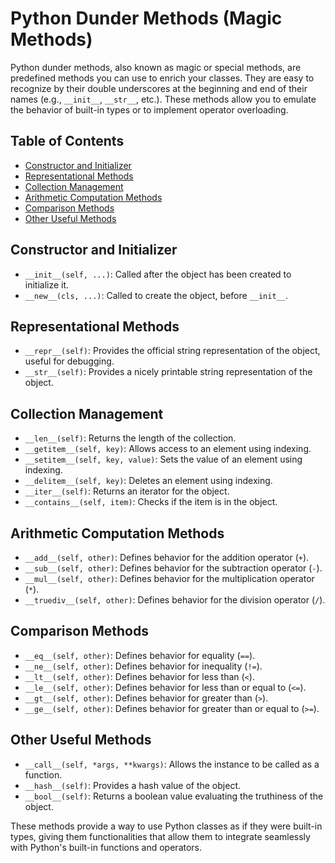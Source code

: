 # Python Dunder Methods (Magic Methods)

Python dunder methods, also known as magic or special methods, are predefined methods you can use to enrich your classes. They are easy to recognize by their double underscores at the beginning and end of their names (e.g., `__init__`, `__str__`, etc.). These methods allow you to emulate the behavior of built-in types or to implement operator overloading.

## Table of Contents
- [Constructor and Initializer](#constructor-and-initializer)
- [Representational Methods](#representational-methods)
- [Collection Management](#collection-management)
- [Arithmetic Computation Methods](#arithmetic-computation-methods)
- [Comparison Methods](#comparison-methods)
- [Other Useful Methods](#other-useful-methods)

## Constructor and Initializer
- `__init__(self, ...)`: Called after the object has been created to initialize it.
- `__new__(cls, ...)`: Called to create the object, before `__init__`.

## Representational Methods
- `__repr__(self)`: Provides the official string representation of the object, useful for debugging.
- `__str__(self)`: Provides a nicely printable string representation of the object.

## Collection Management
- `__len__(self)`: Returns the length of the collection.
- `__getitem__(self, key)`: Allows access to an element using indexing.
- `__setitem__(self, key, value)`: Sets the value of an element using indexing.
- `__delitem__(self, key)`: Deletes an element using indexing.
- `__iter__(self)`: Returns an iterator for the object.
- `__contains__(self, item)`: Checks if the item is in the object.

## Arithmetic Computation Methods
- `__add__(self, other)`: Defines behavior for the addition operator (`+`).
- `__sub__(self, other)`: Defines behavior for the subtraction operator (`-`).
- `__mul__(self, other)`: Defines behavior for the multiplication operator (`*`).
- `__truediv__(self, other)`: Defines behavior for the division operator (`/`).

## Comparison Methods
- `__eq__(self, other)`: Defines behavior for equality (`==`).
- `__ne__(self, other)`: Defines behavior for inequality (`!=`).
- `__lt__(self, other)`: Defines behavior for less than (`<`).
- `__le__(self, other)`: Defines behavior for less than or equal to (`<=`).
- `__gt__(self, other)`: Defines behavior for greater than (`>`).
- `__ge__(self, other)`: Defines behavior for greater than or equal to (`>=`).

## Other Useful Methods
- `__call__(self, *args, **kwargs)`: Allows the instance to be called as a function.
- `__hash__(self)`: Provides a hash value of the object.
- `__bool__(self)`: Returns a boolean value evaluating the truthiness of the object.

These methods provide a way to use Python classes as if they were built-in types, giving them functionalities that allow them to integrate seamlessly with Python's built-in functions and operators.
